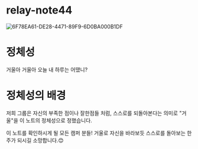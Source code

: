 # relay-note44
![6F78EA61-DE28-4471-89F9-6D0BA000B1DF](https://github.com/user-attachments/assets/1d4cb724-60ed-4759-811c-14e7c850e531)

# 정체성
거울아 거울아 오늘 내 하루는 어땠니?

# 정체성의 배경
저희 그룹은 자신의 부족한 점이나 잘한점들 처럼, 스스로를 되돌아본다는 의미로 "거울"을 이 노트의 정체성으로 정했습니다.

이 노트를 확인하시게 될 모든 캠퍼 분들! 
거울로 자신을 바라보듯 스스로를 돌아보는 한 주가 되시길 소망합니다.😊
